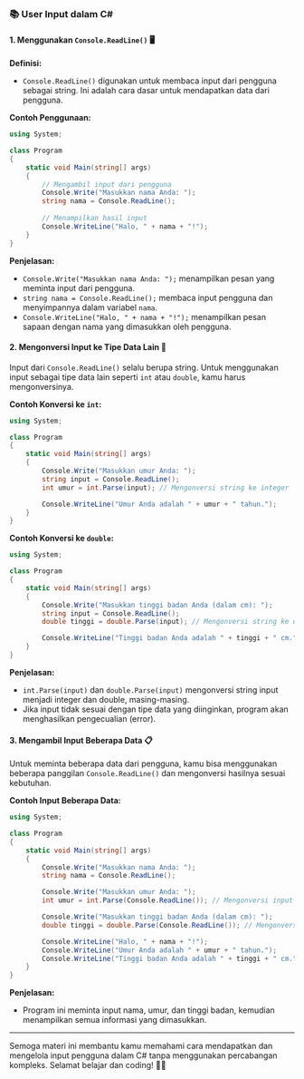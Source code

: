 
### 📚 User Input dalam C#

#### **1. Menggunakan `Console.ReadLine()`** 🖥️

**Definisi:**
- `Console.ReadLine()` digunakan untuk membaca input dari pengguna sebagai string. Ini adalah cara dasar untuk mendapatkan data dari pengguna.

**Contoh Penggunaan:**
```csharp
using System;

class Program
{
    static void Main(string[] args)
    {
        // Mengambil input dari pengguna
        Console.Write("Masukkan nama Anda: ");
        string nama = Console.ReadLine();
        
        // Menampilkan hasil input
        Console.WriteLine("Halo, " + nama + "!");
    }
}
```

**Penjelasan:**
- `Console.Write("Masukkan nama Anda: ");` menampilkan pesan yang meminta input dari pengguna.
- `string nama = Console.ReadLine();` membaca input pengguna dan menyimpannya dalam variabel `nama`.
- `Console.WriteLine("Halo, " + nama + "!");` menampilkan pesan sapaan dengan nama yang dimasukkan oleh pengguna.

#### **2. Mengonversi Input ke Tipe Data Lain** 🔄

Input dari `Console.ReadLine()` selalu berupa string. Untuk menggunakan input sebagai tipe data lain seperti `int` atau `double`, kamu harus mengonversinya.

**Contoh Konversi ke `int`:**
```csharp
using System;

class Program
{
    static void Main(string[] args)
    {
        Console.Write("Masukkan umur Anda: ");
        string input = Console.ReadLine();
        int umur = int.Parse(input); // Mengonversi string ke integer

        Console.WriteLine("Umur Anda adalah " + umur + " tahun.");
    }
}
```

**Contoh Konversi ke `double`:**
```csharp
using System;

class Program
{
    static void Main(string[] args)
    {
        Console.Write("Masukkan tinggi badan Anda (dalam cm): ");
        string input = Console.ReadLine();
        double tinggi = double.Parse(input); // Mengonversi string ke double

        Console.WriteLine("Tinggi badan Anda adalah " + tinggi + " cm.");
    }
}
```

**Penjelasan:**
- `int.Parse(input)` dan `double.Parse(input)` mengonversi string input menjadi integer dan double, masing-masing.
- Jika input tidak sesuai dengan tipe data yang diinginkan, program akan menghasilkan pengecualian (error).

#### **3. Mengambil Input Beberapa Data** 📋

Untuk meminta beberapa data dari pengguna, kamu bisa menggunakan beberapa panggilan `Console.ReadLine()` dan mengonversi hasilnya sesuai kebutuhan.

**Contoh Input Beberapa Data:**
```csharp
using System;

class Program
{
    static void Main(string[] args)
    {
        Console.Write("Masukkan nama Anda: ");
        string nama = Console.ReadLine();

        Console.Write("Masukkan umur Anda: ");
        int umur = int.Parse(Console.ReadLine()); // Mengonversi input ke integer

        Console.Write("Masukkan tinggi badan Anda (dalam cm): ");
        double tinggi = double.Parse(Console.ReadLine()); // Mengonversi input ke double

        Console.WriteLine("Halo, " + nama + "!");
        Console.WriteLine("Umur Anda adalah " + umur + " tahun.");
        Console.WriteLine("Tinggi badan Anda adalah " + tinggi + " cm.");
    }
}
```

**Penjelasan:**
- Program ini meminta input nama, umur, dan tinggi badan, kemudian menampilkan semua informasi yang dimasukkan.
---

Semoga materi ini membantu kamu memahami cara mendapatkan dan mengelola input pengguna dalam C# tanpa menggunakan percabangan kompleks. Selamat belajar dan coding! 🚀😊